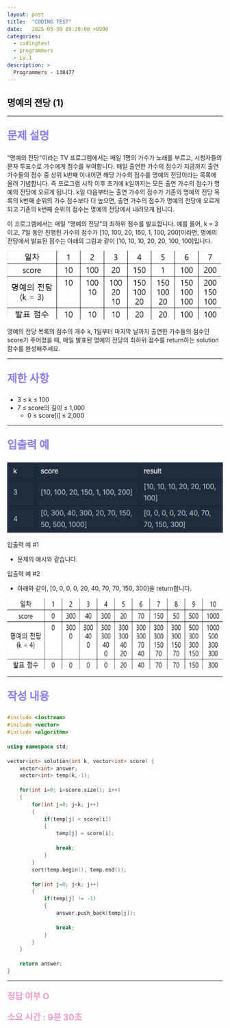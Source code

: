 ```yaml
---
layout: post
title:  "CODING TEST"
date:   2025-05-30 09:20:00 +0900
categories:
  - codingtest
  - programmers
  - Lv.1
description: >
  Programmers - 138477
---
```

## 명예의 전당 (1)

---

<p style = "color:#8f7cee; font-size:25px; font-weight:bold">
문제 설명
</p>

"명예의 전당"이라는 TV 프로그램에서는 매일 1명의 가수가 노래를 부르고, 시청자들의 문자 투표수로 가수에게 점수를 부여합니다. 매일 출연한 가수의 점수가 지금까지 출연 가수들의 점수 중 상위 k번째 이내이면 해당 가수의 점수를 명예의 전당이라는 목록에 올려 기념합니다. 즉 프로그램 시작 이후 초기에 k일까지는 모든 출연 가수의 점수가 명예의 전당에 오르게 됩니다. k일 다음부터는 출연 가수의 점수가 기존의 명예의 전당 목록의 k번째 순위의 가수 점수보다 더 높으면, 출연 가수의 점수가 명예의 전당에 오르게 되고 기존의 k번째 순위의 점수는 명예의 전당에서 내려오게 됩니다.

이 프로그램에서는 매일 "명예의 전당"의 최하위 점수를 발표합니다. 예를 들어, k = 3이고, 7일 동안 진행된 가수의 점수가 [10, 100, 20, 150, 1, 100, 200]이라면, 명예의 전당에서 발표된 점수는 아래의 그림과 같이 [10, 10, 10, 20, 20, 100, 100]입니다.

<img src = "/assets/img/codingtest/138477_1.png" width = "500" height = "160">

명예의 전당 목록의 점수의 개수 k, 1일부터 마지막 날까지 출연한 가수들의 점수인 score가 주어졌을 때, 매일 발표된 명예의 전당의 최하위 점수를 return하는 solution 함수를 완성해주세요.

---

<p style = "color:#8f7cee; font-size:25px; font-weight:bold">
제한 사항
</p>

- 3 ≤ k ≤ 100
- 7 ≤ score의 길이 ≤ 1,000
    - 0 ≤ score[i] ≤ 2,000

---

<p style = "color:#8f7cee; font-size:25px; font-weight:bold">
입출력 예
</p>

<img src = "/assets/img/codingtest/138477_2.png" width = "520" height = "164">

입출력 예 #1
- 문제의 예시와 같습니다.

입출력 예 #2
- 아래와 같이, [0, 0, 0, 0, 20, 40, 70, 70, 150, 300]을 return합니다.

<img src = "/assets/img/codingtest/138477_3.png" width = "650" height = "165">

---

<p style = "color:#8f7cee; font-size:25px; font-weight:bold">
작성 내용
</p>

```C++
#include <iostream>
#include <vector>
#include <algorithm>

using namespace std;

vector<int> solution(int k, vector<int> score) {
    vector<int> answer;
    vector<int> temp(k,-1);
    
    for(int i=0; i<score.size(); i++)
    {
        for(int j=0; j<k; j++)
        {
            if(temp[j] < score[i])
            {
                temp[j] = score[i];
               
                break;
            }
        }
        sort(temp.begin(), temp.end());
        
        for(int j=0; j<k; j++)
        {
            if(temp[j] != -1)
            {
                answer.push_back(temp[j]);
                
                break;
            }
        }
    }
    
    return answer;
}
```

---

<p style = "color:#ed9ece; font-size:20px; font-weight:bold">
정답 여부 O
</p>

<p style = "color:#ed9ece; font-size:20px; font-weight:bold">
소요 시간 : 9분 30초
</p>
